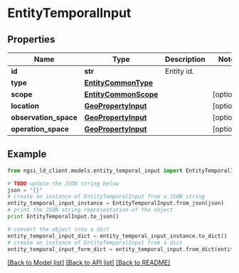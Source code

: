 # EntityTemporalInput


## Properties
Name | Type | Description | Notes
------------ | ------------- | ------------- | -------------
**id** | **str** | Entity id.  | 
**type** | [**EntityCommonType**](EntityCommonType.md) |  | 
**scope** | [**EntityCommonScope**](EntityCommonScope.md) |  | [optional] 
**location** | [**GeoPropertyInput**](GeoPropertyInput.md) |  | [optional] 
**observation_space** | [**GeoPropertyInput**](GeoPropertyInput.md) |  | [optional] 
**operation_space** | [**GeoPropertyInput**](GeoPropertyInput.md) |  | [optional] 

## Example

```python
from ngsi_ld_client.models.entity_temporal_input import EntityTemporalInput

# TODO update the JSON string below
json = "{}"
# create an instance of EntityTemporalInput from a JSON string
entity_temporal_input_instance = EntityTemporalInput.from_json(json)
# print the JSON string representation of the object
print EntityTemporalInput.to_json()

# convert the object into a dict
entity_temporal_input_dict = entity_temporal_input_instance.to_dict()
# create an instance of EntityTemporalInput from a dict
entity_temporal_input_form_dict = entity_temporal_input.from_dict(entity_temporal_input_dict)
```
[[Back to Model list]](../README.md#documentation-for-models) [[Back to API list]](../README.md#documentation-for-api-endpoints) [[Back to README]](../README.md)


